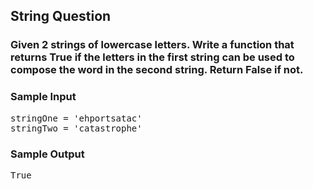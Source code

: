 ## String Question

### Given 2 strings of lowercase letters. Write a function that returns True if the letters in the first string can be used to compose the word in the second string. Return False if not. 

 <h3>Sample Input</h3>
<pre><span class="CodeEditor-promptParameter">stringOne</span> = 'ehportsatac'
<span class="CodeEditor-promptParameter">stringTwo</span> = 'catastrophe'
</pre>

<h3>Sample Output</h3>
<pre>True</pre>